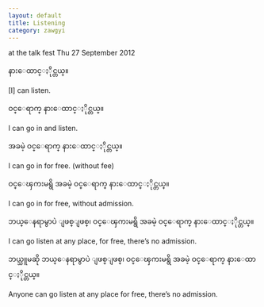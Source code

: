 ```yaml
---
layout: default
title: Listening
category: zawgyi
---
```


<p>at the talk fest Thu 27 September 2012</p>

<p class='hide-trigger'><span class='zawgyi'>နားေထာင္ႏိုင္တယ္။</span></p>
<p class='hide-this'>[I] can listen.</p>

<p class='hide-trigger'><span class='zawgyi'>ဝင္ေရာက္ နားေထာင္ႏိုင္တယ္။</span></p>
<p class='hide-this'>I can go in and listen.</p>

<p class='hide-trigger'><span class='zawgyi'>အခမဲ့ ဝင္ေရာက္ နားေထာင္ႏိုင္တယ္။</span></p>
<p class='hide-this'>I can go in for free. (without fee)</p>

<p class='hide-trigger'><span class='zawgyi'>ဝင္ေၾကးမရွိ အခမဲ့ ဝင္ေရာက္ နားေထာင္ႏိုင္တယ္။</span></p>
<p class='hide-this'>I can go in for free, without admission.</p>

<p class='hide-trigger'><span class='zawgyi'>ဘယ္ေနရာမွာပဲ ျဖစ္ျဖစ္၊ ဝင္ေၾကးမရွိ အခမဲ့ ဝင္ေရာက္ နားေထာင္ႏိုင္တယ္။</span></p>
<p class='hide-this'>I can go listen at any place, for free, there’s no admission.</p>

<p class='hide-trigger'><span class='zawgyi'>ဘယ္သူမဆို ဘယ္ေနရာမွာပဲ ျဖစ္ျဖစ္၊ ဝင္ေၾကးမရွိ အခမဲ့ ဝင္ေရာက္ နားေထာင္ႏိုင္တယ္။</span></p>
<p class='hide-this'>Anyone can go listen at any place for free, there’s no admission.</p>
